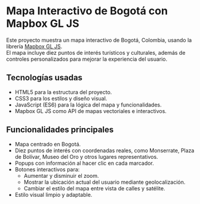 # Mapa Interactivo de Bogotá con Mapbox GL JS

Este proyecto muestra un mapa interactivo de Bogotá, Colombia, usando la librería [Mapbox GL JS](https://docs.mapbox.com/mapbox-gl-js/).  
El mapa incluye diez puntos de interés turísticos y culturales, además de controles personalizados para mejorar la experiencia del usuario.

## Tecnologías usadas
- HTML5 para la estructura del proyecto.  
- CSS3 para los estilos y diseño visual.  
- JavaScript (ES6) para la lógica del mapa y funcionalidades.  
- Mapbox GL JS como API de mapas vectoriales e interactivos.  

## Funcionalidades principales
- Mapa centrado en Bogotá.  
- Diez puntos de interés con coordenadas reales, como Monserrate, Plaza de Bolívar, Museo del Oro y otros lugares representativos.  
- Popups con información al hacer clic en cada marcador.  
- Botones interactivos para:
  - Aumentar y disminuir el zoom.  
  - Mostrar la ubicación actual del usuario mediante geolocalización.  
  - Cambiar el estilo del mapa entre vista de calles y satélite.  
- Estilo visual limpio y adaptable.